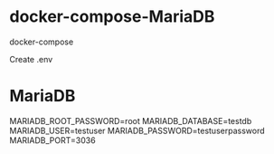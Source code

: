 # docker-compose-MariaDB
docker-compose

Create .env
# MariaDB
MARIADB_ROOT_PASSWORD=root
MARIADB_DATABASE=testdb
MARIADB_USER=testuser
MARIADB_PASSWORD=testuserpassword
MARIADB_PORT=3036
